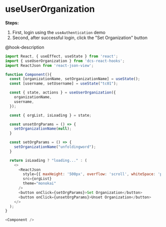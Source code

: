 # useUserOrganization

**Steps:**
1. First, login using the `useAuthentication` demo
2. Second, after successful login, click the "Set Organization" button

@hook-description

```js
import React, { useEffect, useState } from 'react';
import { useUserOrganization } from 'dcs-react-hooks';
import ReactJson from 'react-json-view';

function Component(){
  const [organizationName, setOrganizationName] = useState();
  const [username, setUsername] = useState("tc01");

  const { state, actions } = useUserOrganization({
    organizationName,
    username,
  });

  const { orgList, isLoading } = state;

  const unsetOrgParams = () => {
    setOrganizationName(null);
  }

  const setOrgParams = () => {
    setOrganizationName("unfoldingword");
  }

  return isLoading ? "loading..." : (
    <>
      <ReactJson
        style={{ maxHeight: '500px', overflow: 'scroll', whiteSpace: 'pre' }}
        src={orgList}
        theme="monokai"
      />
      <button onClick={setOrgParams}>Set Organization</button>
      <button onClick={unsetOrgParams}>Unset Organization</button>
    </>
  );
}

<Component />
```
